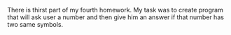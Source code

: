 There is thirst part of my fourth homework.
My task was to create program that will ask user a number and then give him 
an answer if that number has two same symbols.

